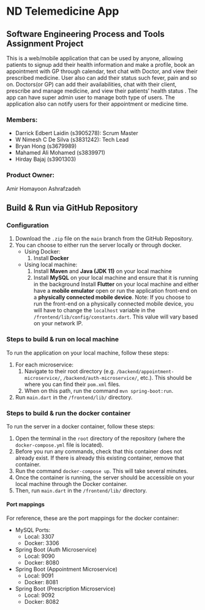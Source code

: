 # ND Telemedicine App
## Software Engineering Process and Tools Assignment Project

This is a web/mobile application that can be used by anyone, allowing patients to signup add their health information and make a profile, book an appointment with GP through calendar, text chat with Doctor, and view their prescribed medicine. User also can add their status such fever, pain and so on. Doctors(or GP) can add their availabilities, chat with their client, prescribe and manage medicine, and view their patients’ health status . The app can have super admin user to manage both type of users. The application also can notify users for their appointment or medicine time.

### Members:
- Darrick Edbert Laidin (s3905278): Scrum Master
- W Nimesh C De Silva (s3831242): Tech Lead
- Bryan Hong (s3679989)
- Mahamed Ali Mohamed (s3839971)
- Hirday Bajaj (s3901303)

### Product Owner:
Amir Homayoon Ashrafzadeh

## Build & Run via GitHub Repository

### Configuration
1. Download the `.zip` file on the `main` branch from the GitHub Repository.
2. You can choose to either run the server locally or through docker.
	- Using Docker:
		1. Install **Docker**
	- Using local machine:
		1. Install **Maven** and **Java (JDK 11)** on your local machine
		2. Install **MySQL** on your local machine and ensure that it is running in the background
		Install **Flutter** on your local machine and either have a **mobile emulator** open or run the application front-end on a **physically connected mobile device**. 
			Note: If you choose to run the front-end on a physically connected mobile device, you will have to change the `localhost` variable in the `/frontend/lib/config/constants.dart`. This value will vary based on your network IP.

### Steps to build & run on local machine
To run the application on your local machine, follow these steps:
1. For each microservice:
	1. Navigate to their root directory (e.g. `/backend/appointment-microservice/`, `/backend/auth-microservice/`, etc.). This should be where you can find their `pom.xml` files.
	2. When on this path, run the command `mvn spring-boot:run`.
2. Run `main.dart` in the `/frontend/lib/` directory.

### Steps to build & run the docker container
To run the server in a docker container, follow these steps:
1. Open the terminal in the `root` directory of the repository (where the `docker-compose.yml` file is located).
2. Before you run any commands, check that this container does not already exist. If there is already this existing container, remove that container.
3. Run the command `docker-compose up`. This will take several minutes.
4. Once the container is running, the server should be accessible on your local machine through the Docker container.
5. Then, run `main.dart` in the `/frontend/lib/` directory.

#### Port mappings
For reference, these are the port mappings for the docker container:
- MySQL Ports: 
	- Local: 3307
	- Docker: 3306
- Spring Boot (Auth Microservice)
	- Local: 9090
	- Docker: 8080
- Spring Boot (Appointment Microservice)
	- Local: 9091
	- Docker: 8081
- Spring Boot (Prescription Microservice)
	- Local: 9092
	- Docker: 8082
